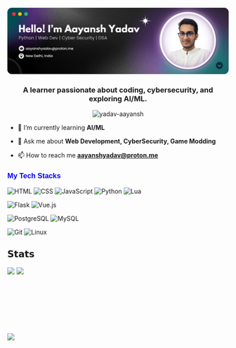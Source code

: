 ![MasterHead](./banner.png)
<h3 align="center">A learner passionate about coding, cybersecurity, and exploring AI/ML.</h3>
<p align="center"> <img src="https://komarev.com/ghpvc/?username=yadav-aayansh&label=Profile%20views&color=0e75b6&style=flat" alt="yadav-aayansh" /> </p>


- 🌱 I’m currently learning **AI/ML**

- 💬 Ask me about **Web Development, CyberSecurity, Game Modding**

- 📫 How to reach me **aayanshyadav@proton.me**

<h3 style="font-family: Arial, sans-serif; color: blue;">
My Tech Stacks
</h3>
<p>
  <img src="https://img.shields.io/badge/HTML5-E34F26?style=flat&logo=html5&logoColor=white" alt="HTML" height="25px">
  <img src="https://img.shields.io/badge/CSS3-1572B6?style=flat&logo=css3&logoColor=white" alt="CSS" height="25px">
  <img src="https://img.shields.io/badge/JavaScript-F7DF1C?style=flat&logo=javascript&logoColor=black" alt="JavaScript" height="25px">
  <img src="https://img.shields.io/badge/Python-3776AB?style=flat&logo=python&logoColor=white" alt="Python" height="25px">
  <img src="https://img.shields.io/badge/Lua-2C2D72?style=flat&logo=lua&logoColor=white" alt="Lua" height="25px">
</p>
<p>
  <img src="https://img.shields.io/badge/Flask-000000?style=flat&logo=flask&logoColor=white" alt="Flask" height="25px">
  <img src="https://img.shields.io/badge/Vue.js-4FC08D?style=flat&logo=vue.js&logoColor=white" alt="Vue.js" height="25px">
</p>
<p>
  <img src="https://img.shields.io/badge/PostgreSQL-336791?style=flat&logo=postgresql&logoColor=white" alt="PostgreSQL" height="25px">
  <img src="https://img.shields.io/badge/MySQL-4479A1?style=flat&logo=mysql&logoColor=white" alt="MySQL" height="25px">
</p>

<p>
  <img src="https://img.shields.io/badge/Git-F05032?style=flat&logo=git&logoColor=white" alt="Git" height="25px">
  <img src="https://img.shields.io/badge/Linux-FCC624?style=flat&logo=linux&logoColor=black" alt="Linux" height="25px">
</p>

## 𝗦𝘁𝗮𝘁𝘀
<div style="display: flex; align-items: center;">
  <img src="https://github-readme-stats.vercel.app/api?username=yadav-aayansh&show_icons=true&theme=dracula" height="150" style="margin-right:5px">
  <img src="https://github-readme-stats.vercel.app/api/top-langs?username=yadav-aayansh&show_icons=true&theme=dracula&layout=compact" height="150">
</div>


<img src="https://t.bkit.co/w_66bb7ae98af2f.gif" />
